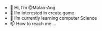 - 👋 Hi, I’m @Malao-Ang
- 👀 I’m interested in create game
- 🌱 I’m currently learning computer Science
- 📫 How to reach me ...

<!---
Malao-Ang/Malao-Ang is a ✨ special ✨ repository because its `README.md` (this file) appears on your GitHub profile.
You can click the Preview link to take a look at your changes.
--->
